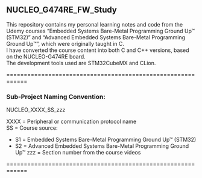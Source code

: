## NUCLEO_G474RE_FW_Study

This repository contains my personal learning notes and code from the Udemy courses “Embedded Systems Bare-Metal Programming Ground Up™ (STM32)” and “Advanced Embedded Systems Bare-Metal Programming Ground Up™”, which were originally taught in C.  
I have converted the course content into both C and C++ versions, based on the NUCLEO-G474RE board.  
The development tools used are STM32CubeMX and CLion.  

============================================================  

### Sub-Project Naming Convention:
NUCLEO_XXXX_SS_zzz  

XXXX = Peripheral or communication protocol name  
SS = Course source:  
 - S1 = Embedded Systems Bare-Metal Programming Ground Up™ (STM32)   
 - S2 = Advanced Embedded Systems Bare-Metal Programming Ground Up™
zzz = Section number from the course videos

============================================================  
